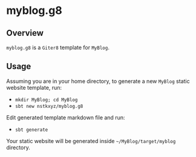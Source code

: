 # myblog.g8

## Overview

`myblog.g8` is a `Giter8` template for `MyBlog`.

## Usage

Assuming you are in your home directory, to generate a new `MyBlog` static website template, run:
- `mkdir MyBlog; cd MyBlog`
- `sbt new nstkxyz/myblog.g8`

Edit generated template markdown file and run:
- `sbt generate`

Your static website will be generated inside `~/MyBlog/target/myblog` directory.
